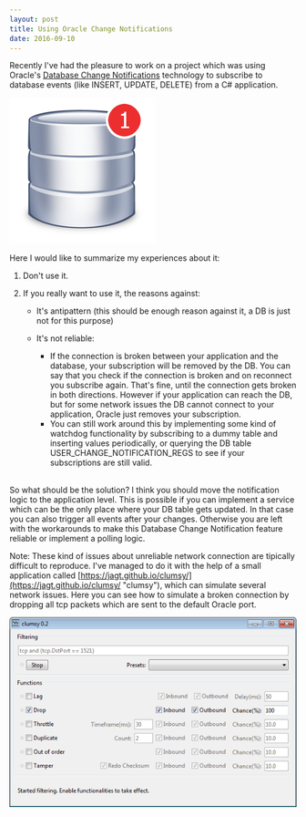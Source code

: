 ```yaml
---
layout: post
title: Using Oracle Change Notifications
date: 2016-09-10
---
```


Recently I've had the pleasure to work on a project which was using Oracle's [Database Change Notifications](https://docs.oracle.com/cd/B28359_01/win.111/b28375/featChange.htm "Database Change Notification") technology to subscribe to database events (like INSERT, UPDATE, DELETE) from a C# application.

![alt text](https://github.com/BalintPogatsa/BalintPogatsa.github.io/raw/master/img/database_notification.png "Database notifications")

Here I would like to summarize my experiences about it:

1. Don't use it.
2. If you really want to use it, the reasons against:

      * It's antipattern (this should be enough reason against it, a DB is just not for this purpose)
      * It's not reliable:

          * If the connection is broken between your application and the database, your subscription will be removed by the DB. You can say that you check if the connection is broken and on reconnect you subscribe again. That's fine, until the connection gets broken in both directions. However if your application can reach the DB, but for some network issues the DB cannot connect to your application, Oracle just removes your subscription. 
          * You can still work around this by implementing some kind of watchdog functionality by subscribing to a dummy table and inserting values periodically, or querying the DB table USER_CHANGE_NOTIFICATION_REGS to see if your subscriptions are still valid.<br/><br/>

So what should be the solution? I think you should move the notification logic to the application level. This is possible if you can implement a service which can be the only place where your DB table gets updated. In that case you can also trigger all events after your changes. Otherwise you are left with the workarounds to make this Database Change Notification feature reliable or implement a polling logic.

Note: These kind of issues about unreliable network connection are tipically difficult to reproduce. I've managed to do it with the help of a small application called [https://jagt.github.io/clumsy/](https://jagt.github.io/clumsy/ "clumsy"), which can simulate several network issues.
Here you can see how to simulate a broken connection by dropping all tcp packets which are sent to the default Oracle port.

![alt text](https://github.com/BalintPogatsa/BalintPogatsa.github.io/raw/master/img/clumsy_example.png "Clumsy example")

